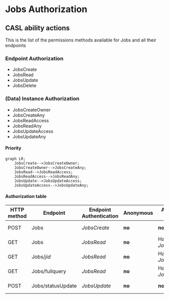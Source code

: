 # Jobs Authorization
## CASL ability actions
This is the list of the permissions methods available for Jobs and all their endpoints

### Endpoint Authorization
- JobsCreate
- JobsRead
- JobsUpdate
- JobsDelete

### (Data) Instance Authorization
- JobsCreateOwner
- JobsCreateAny
- JobsReadAccess
- JobsReadAny
- JobsUpdateAccess
- JobsUpdateAny

#### Priority
```mermaid
graph LR;
    JobsCreate-->JobsCreateOwner;
    JobsCreateOwner-->JobsCreateAny;
    JobsRead-->JobsReadAccess;
    JobsReadAccess-->JobsReadAny;
    JobsUpdate-->JobsUpdateAccess;
    JobsUpdateAccess-->JobsUpdateAny;
```

#### Authorization table
| HTTP method | Endpoint | Endpoint Authentication | Anonymous | Authenticated User | Create Jobs Groups | Update Jobs Groups | Admin Groups | Delete Groups | Notes |
| -------- | ------- | ------- | ------- | ------- | ------- | ------- | ------- | ------- | ------- |
| POST | Jobs | _JobsCreate_ | __no__ | __no__ | Owner<br>_JobsCreateOwner_ | __no__ | Any<br>_JobsCreateAny_ | __no__ |  |
| GET | Jobs | _JobsRead_ | __no__ | Has Access<br>_JobsReadAccess_ | Has Access<br>_JobsReadAccess_ |  __no__  | Any<br>_JobsReadAny_ | __no__ |  |
| GET | Jobs/_jid_ | _JobsRead_ | __no__ | Has Access<br>_JobsReadAccess_ | Has Access<br>_JobsReadAccess_ |  __no__  | Any<br>_JobsReadAny_ | __no__ |  |
| GET | Jobs/fullquery | _JobsRead_ | __no__ | Has Access<br>_JobsReadAccess_ | Has Access<br>_JobsReadAccess_ |  __no__  | Any<br>_JobsReadAny_ | __no__ |  |
| POST | Jobs/statusUpdate | _JobsUpdate_ | __no__ | __no__ | __no__ | Has Access<br>_JobsUpdateAccess_ | Any<br>_JobsUpdateAny_ | __no__ |  |  

